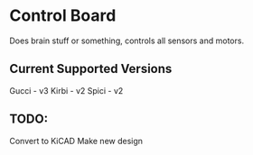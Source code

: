 # Control Board
Does brain stuff or something, controls all sensors and motors.

## Current Supported Versions
Gucci - v3
Kirbi - v2
Spici - v2

## TODO:
Convert to KiCAD
Make new design
